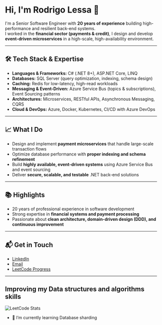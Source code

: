 # Hi, I'm Rodrigo Lessa 👋

I'm a Senior Software Engineer with **20 years of experience** building high-performance and resilient back-end systems.  
I worked in the **financial sector (payments & credit)**, I design and develop **event-driven microservices** in a high-scale, high-availability environment.

---

## 🛠 Tech Stack & Expertise

- **Languages & Frameworks:** C# (.NET 8+), ASP.NET Core, LINQ
- **Databases:** SQL Server (query optimization, indexing, schema design)
- **Caching:** Redis for low-latency, high-read workloads
- **Messaging & Event-Driven:** Azure Service Bus (topics & subscriptions), Event Sourcing patterns
- **Architectures:** Microservices, RESTful APIs, Asynchronous Messaging, CQRS
- **Cloud & DevOps:** Azure, Docker, Kubernetes, CI/CD with Azure DevOps

---

## 📈 What I Do

- Design and implement **payment microservices** that handle large-scale transaction flows
- Optimize database performance with **proper indexing and schema refinement**
- Build **highly available, event-driven systems** using Azure Service Bus and event sourcing
- Deliver **secure, scalable, and testable** .NET back-end solutions

---

## 📚 Highlights

- 20 years of professional experience in software development
- Strong expertise in **financial systems and payment processing**
- Passionate about **clean architecture, domain-driven design (DDD), and continuous improvement**

---

## 📬 Get in Touch

- [LinkedIn](https://www.linkedin.com/in/rodrigo-lessa-22354923/)  
- [Email](mailto:rodrigolsr@gmail.com)
- [LeetCode Progress](https://leetcode.com/rodrigolessa)  

---

## Improving my Data structures and algorithms skills

![LeetCode Stats](https://leetcard.jacoblin.cool/rodrigolessa?theme=dark&font=Revalia)


- 🌱 I’m currently learning Database sharding

<!--
- 👯 I’m looking to collaborate on ...
- 🤔 I’m looking for help with ...
- 💬 Ask me about ...
- 😄 Pronouns: ...
- ⚡ Fun fact: ...
-->
